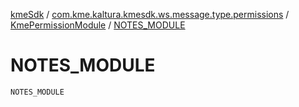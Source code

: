 [kmeSdk](../../index.md) / [com.kme.kaltura.kmesdk.ws.message.type.permissions](../index.md) / [KmePermissionModule](index.md) / [NOTES_MODULE](./-n-o-t-e-s_-m-o-d-u-l-e.md)

# NOTES_MODULE

`NOTES_MODULE`